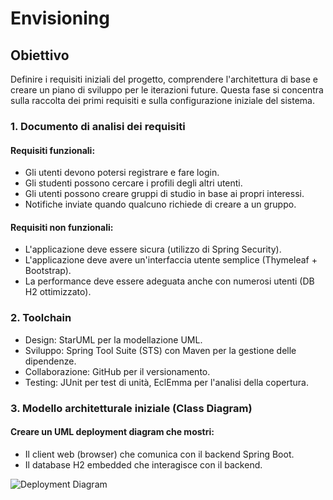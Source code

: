 # Envisioning

## Obiettivo
Definire i requisiti iniziali del progetto, comprendere l'architettura di base e creare un piano di sviluppo per le iterazioni future. 
Questa fase si concentra sulla raccolta dei primi requisiti e sulla configurazione iniziale del sistema.

### 1. Documento di analisi dei requisiti

#### Requisiti funzionali:
- Gli utenti devono potersi registrare e fare login.
- Gli studenti possono cercare i profili degli altri utenti.
- Gli utenti possono creare gruppi di studio in base ai propri interessi.
- Notifiche inviate quando qualcuno richiede di creare a un gruppo.
#### Requisiti non funzionali:
-  L'applicazione deve essere sicura (utilizzo di Spring Security).
-  L'applicazione deve avere un'interfaccia utente semplice (Thymeleaf + Bootstrap).
-  La performance deve essere adeguata anche con numerosi utenti (DB H2 ottimizzato).
### 2. Toolchain
- Design: StarUML per la modellazione UML.
- Sviluppo: Spring Tool Suite (STS) con Maven per la gestione delle dipendenze.
-  Collaborazione: GitHub per il versionamento.
-  Testing: JUnit per test di unità, EclEmma per l'analisi della copertura.
### 3. Modello architetturale iniziale (Class Diagram)
#### Creare un UML deployment diagram che mostri:
- Il client web (browser) che comunica con il backend Spring Boot.
- Il database H2 embedded che interagisce con il backend.

![Deployment Diagram](https://www.planttext.com/api/plantuml/png/LP0n3u8m48Nt_egBEmkZWq5WC4v6I1mCmm4NRInjRG-DCVvtAP6OhlUzz-NbCi_eU1oKy3UfBJeSe3E3DPeqL_nI18uwHdrH98GsFS6gK7A2AtWBWFE9MiYTUNfoZVWiaN2jo3t8_MALTL9V83U6OMkjaXsoDBe1zE1d5j14_euI6Llq58jsAInWBb_JiWsTQ0WaoIRMhc5NrmSuqdqaprv4S8u7qHhsPLw8Z7GVNl85)

